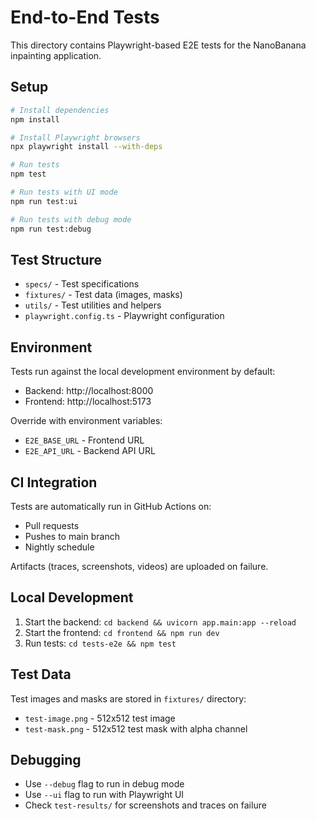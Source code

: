 # End-to-End Tests

This directory contains Playwright-based E2E tests for the NanoBanana inpainting application.

## Setup

```bash
# Install dependencies
npm install

# Install Playwright browsers
npx playwright install --with-deps

# Run tests
npm test

# Run tests with UI mode
npm run test:ui

# Run tests with debug mode
npm run test:debug
```

## Test Structure

- `specs/` - Test specifications
- `fixtures/` - Test data (images, masks)
- `utils/` - Test utilities and helpers
- `playwright.config.ts` - Playwright configuration

## Environment

Tests run against the local development environment by default:
- Backend: http://localhost:8000
- Frontend: http://localhost:5173

Override with environment variables:
- `E2E_BASE_URL` - Frontend URL
- `E2E_API_URL` - Backend API URL

## CI Integration

Tests are automatically run in GitHub Actions on:
- Pull requests
- Pushes to main branch
- Nightly schedule

Artifacts (traces, screenshots, videos) are uploaded on failure.

## Local Development

1. Start the backend: `cd backend && uvicorn app.main:app --reload`
2. Start the frontend: `cd frontend && npm run dev`
3. Run tests: `cd tests-e2e && npm test`

## Test Data

Test images and masks are stored in `fixtures/` directory:
- `test-image.png` - 512x512 test image
- `test-mask.png` - 512x512 test mask with alpha channel

## Debugging

- Use `--debug` flag to run in debug mode
- Use `--ui` flag to run with Playwright UI
- Check `test-results/` for screenshots and traces on failure
